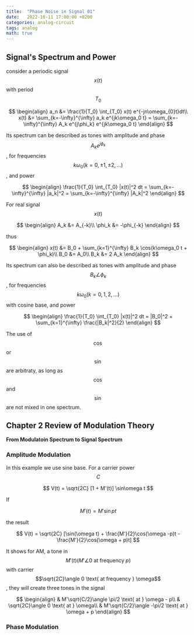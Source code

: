 ```yaml
---
title:  "Phase Noise in Signal 01"
date:   2022-10-11 17:00:00 +0200
categories: analog-circuit
tags: analog
math: true
---
```


## Signal's Spectrum and Power

consider a periodic signal $$x(t)$$ with period $$T_0$$

$$
\begin{align}
a_n &= \frac{1}{T_0} \int_{T_0} x(t) e^{-jn\omega_{0}t}dt\\
x(t) &= \sum_{k=-\infty}^{\infty} a_k e^{jk\omega_0 t} = \sum_{k=-\infty}^{\infty} A_k e^{j\phi_k} e^{jk\omega_0 t}
\end{align}
$$

Its spectrum can be described as tones with amplitude and phase $$A_ke^{j\phi_k}$$, for frequencies $$k\omega_0 (k = 0, \pm 1, \pm 2, \dots)$$, and power

$$
\begin{align}
\frac{1}{T_0} \int_{T_0} |x(t)|^2 dt = \sum_{k=-\infty}^{\infty} |a_k|^2 = \sum_{k=-\infty}^{\infty} |A_k|^2
\end{align}
$$

For real signal $$x(t)$$

$$
\begin{align}
A_k &= A_{-k}\\
\phi_k &= -\phi_{-k}
\end{align}
$$

thus

$$
\begin{align}
x(t) &= B_0 + \sum_{k=1}^{\infty} B_k \cos(k\omega_0 t + \phi_k)\\
B_0 &= A_0\\
B_k &= 2 A_k
\end{align}
$$

Its spectrum can also be described as tones with amplitude and phase $$B_k \angle \phi_k$$, for frequencies $$k\omega_0 (k = 0, 1, 2, \dots)$$ with cosine base, and power

$$
\begin{align}
\frac{1}{T_0} \int_{T_0} |x(t)|^2 dt = |B_0|^2 + \sum_{k=1}^{\infty} \frac{|B_k|^2}{2}
\end{align}
$$

The use of $$\cos$$ or $$\sin$$ are arbitraty, as long as $$\cos$$ and $$\sin$$ are not mixed in one spectrum.

## Chapter 2 Review of Modulation Theory

**From Modulatoin Spectrum to Signal Spectrum**

### Amplitude Modulation

In this example we use sine base.
For a carrier power $$C$$

$$
V(t) = \sqrt{2C} [1 + M'(t)] \sin\omega t
$$

If

$$M'(t) = M'\sin pt$$

the result

$$
V(t) = \sqrt{2C} [\sin(\omega t) + \frac{M'}{2}\cos(\omega -p)t - \frac{M'}{2}\cos(\omega + p)t]
$$

It shows for AM, a tone in $$M'(t) (M'\angle 0 \text{ at frequency } p)$$ with carrier $$\sqrt{2C}\angle 0 \text{ at frequency } \omega$$, they will create three tones in the signal

$$
\begin{align}
& M'\sqrt{C/2}\angle \pi/2 \text{ at } \omega - p\\
& \sqrt{2C}\angle 0 \text{ at } \omega\\
& M'\sqrt{C/2}\angle -\pi/2 \text{ at } \omega + p
\end{align}
$$

### Phase Modulation
